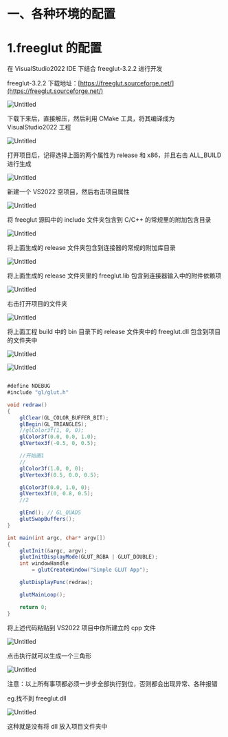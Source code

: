 # 一、各种环境的配置

# 1.freeglut 的配置

在 VisualStudio2022 IDE 下结合 freeglut-3.2.2 进行开发

freeglut-3.2.2 下载地址：[https://freeglut.sourceforge.net/](https://freeglut.sourceforge.net/)

![Untitled](%E4%B8%80%E3%80%81%E5%90%84%E7%A7%8D%E7%8E%AF%E5%A2%83%E7%9A%84%E9%85%8D%E7%BD%AE%203639af0f452945359eba5eb7b83239a3/Untitled.png)

下载下来后，直接解压，然后利用 CMake 工具，将其编译成为 VisualStudio2022 工程

![Untitled](%E4%B8%80%E3%80%81%E5%90%84%E7%A7%8D%E7%8E%AF%E5%A2%83%E7%9A%84%E9%85%8D%E7%BD%AE%203639af0f452945359eba5eb7b83239a3/Untitled%201.png)

打开项目后，记得选择上面的两个属性为 release 和 x86，并且右击 ALL_BUILD 进行生成

![Untitled](%E4%B8%80%E3%80%81%E5%90%84%E7%A7%8D%E7%8E%AF%E5%A2%83%E7%9A%84%E9%85%8D%E7%BD%AE%203639af0f452945359eba5eb7b83239a3/Untitled%202.png)

新建一个  VS2022 空项目，然后右击项目属性

![Untitled](%E4%B8%80%E3%80%81%E5%90%84%E7%A7%8D%E7%8E%AF%E5%A2%83%E7%9A%84%E9%85%8D%E7%BD%AE%203639af0f452945359eba5eb7b83239a3/Untitled%203.png)

将 freeglut 源码中的 include 文件夹包含到 C/C++ 的常规里的附加包含目录

![Untitled](%E4%B8%80%E3%80%81%E5%90%84%E7%A7%8D%E7%8E%AF%E5%A2%83%E7%9A%84%E9%85%8D%E7%BD%AE%203639af0f452945359eba5eb7b83239a3/Untitled%204.png)

将上面生成的 release 文件夹包含到连接器的常规的附加库目录

![Untitled](%E4%B8%80%E3%80%81%E5%90%84%E7%A7%8D%E7%8E%AF%E5%A2%83%E7%9A%84%E9%85%8D%E7%BD%AE%203639af0f452945359eba5eb7b83239a3/Untitled%205.png)

将上面生成的 release 文件夹里的 freeglut.lib 包含到连接器输入中的附件依赖项

![Untitled](%E4%B8%80%E3%80%81%E5%90%84%E7%A7%8D%E7%8E%AF%E5%A2%83%E7%9A%84%E9%85%8D%E7%BD%AE%203639af0f452945359eba5eb7b83239a3/Untitled%206.png)

右击打开项目的文件夹

![Untitled](%E4%B8%80%E3%80%81%E5%90%84%E7%A7%8D%E7%8E%AF%E5%A2%83%E7%9A%84%E9%85%8D%E7%BD%AE%203639af0f452945359eba5eb7b83239a3/Untitled%207.png)

将上面工程 build 中的 bin 目录下的 release 文件夹中的 freeglut.dll 包含到项目的文件夹中

![Untitled](%E4%B8%80%E3%80%81%E5%90%84%E7%A7%8D%E7%8E%AF%E5%A2%83%E7%9A%84%E9%85%8D%E7%BD%AE%203639af0f452945359eba5eb7b83239a3/Untitled%208.png)

![Untitled](%E4%B8%80%E3%80%81%E5%90%84%E7%A7%8D%E7%8E%AF%E5%A2%83%E7%9A%84%E9%85%8D%E7%BD%AE%203639af0f452945359eba5eb7b83239a3/Untitled%209.png)

```java

#define NDEBUG
#include "gl/glut.h"

void redraw()
{
	glClear(GL_COLOR_BUFFER_BIT);
	glBegin(GL_TRIANGLES);
	//glColor3f(1, 0, 0);
	glColor3f(0.0, 0.0, 1.0);
	glVertex3f(-0.5, 0, 0.5);

	//开始画1
	//
	glColor3f(1.0, 0, 0);
	glVertex3f(0.5, 0.0, 0.5);

	glColor3f(0.0, 1.0, 0);
	glVertex3f(0, 0.8, 0.5);
	//2

	glEnd(); // GL_QUADS
	glutSwapBuffers();
}

int main(int argc, char* argv[])
{
	glutInit(&argc, argv);
	glutInitDisplayMode(GLUT_RGBA | GLUT_DOUBLE);
	int windowHandle
		= glutCreateWindow("Simple GLUT App");

	glutDisplayFunc(redraw);

	glutMainLoop();

	return 0;
}
```

将上述代码粘贴到 VS2022 项目中你所建立的 cpp 文件

![Untitled](%E4%B8%80%E3%80%81%E5%90%84%E7%A7%8D%E7%8E%AF%E5%A2%83%E7%9A%84%E9%85%8D%E7%BD%AE%203639af0f452945359eba5eb7b83239a3/Untitled%2010.png)

点击执行就可以生成一个三角形

![Untitled](%E4%B8%80%E3%80%81%E5%90%84%E7%A7%8D%E7%8E%AF%E5%A2%83%E7%9A%84%E9%85%8D%E7%BD%AE%203639af0f452945359eba5eb7b83239a3/Untitled%2011.png)

注意：以上所有事项都必须一步步全部执行到位，否则都会出现异常、各种报错

eg.找不到 freeglut.dll 

![Untitled](%E4%B8%80%E3%80%81%E5%90%84%E7%A7%8D%E7%8E%AF%E5%A2%83%E7%9A%84%E9%85%8D%E7%BD%AE%203639af0f452945359eba5eb7b83239a3/Untitled%2012.png)

这种就是没有将 dll 放入项目文件夹中